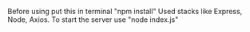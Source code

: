 Before using put this in terminal "npm install"
Used stacks like Express, Node, Axios.
To start the server use "node index.js"
